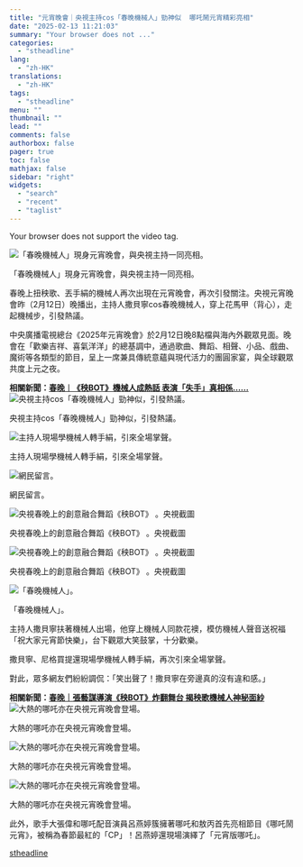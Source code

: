 ```yaml
---
title: "元宵晚會｜央視主持cos「春晚機械人」勁神似  哪吒鬧元宵精彩亮相"
date: "2025-02-13 11:21:03"
summary: "Your browser does not ..."
categories:
  - "stheadline"
lang:
  - "zh-HK"
translations:
  - "zh-HK"
tags:
  - "stheadline"
menu: ""
thumbnail: ""
lead: ""
comments: false
authorbox: false
pager: true
toc: false
mathjax: false
sidebar: "right"
widgets:
  - "search"
  - "recent"
  - "taglist"
---
```


Your browser does not support the video tag.



![「春晚機械人」現身元宵晚會，與央視主持一同亮相。](https://image.stheadline.com/f/680p0/0x0/100/none/bbef84bc5d007f8c0d52a47182373345/stheadline/inewsmedia/20250213/_2025021311183330951.jpg)

「春晚機械人」現身元宵晚會，與央視主持一同亮相。




春晚上扭秧歌、丟手絹的機械人再次出現在元宵晚會，再次引發關注。央視元宵晚會昨（2月12日）晚播出，主持人撒貝寧cos春晚機械人，穿上花馬甲（背心），走起機械步，引發熱議。

中央廣播電視總台《2025年元宵晚會》於2月12日晚8點檔與海內外觀眾見面。晚會在「歡樂吉祥、喜氣洋洋」的總基調中，通過歌曲、舞蹈、相聲、小品、戲曲、魔術等各類型的節目，呈上一席兼具傳統意蘊與現代活力的團圓家宴，與全球觀眾共度上元之夜。

**相關新聞：[春晚︱《秧BOT》機械人成熱話 表演「失手」真相係……](https://www.stheadline.com/realtime-china/3424179/%E6%98%A5%E6%99%9A%E7%A7%A7BOT%E6%A9%9F%E6%A2%B0%E4%BA%BA%E6%88%90%E7%86%B1%E8%A9%B1-%E8%A1%A8%E6%BC%94%E5%A4%B1%E6%89%8B%E7%9C%9F%E7%9B%B8%E4%BF%82)**
 ![央視主持cos「春晚機械人」勁神似，引發熱議。](https://image.hkhl.hk/f/1024p0/0x0/100/none/7ef219c699065f859f2be6e7e80b2585/2025-02/1.gif)


央視主持cos「春晚機械人」勁神似，引發熱議。



 ![主持人現場學機械人轉手絹，引來全場掌聲。](https://image.hkhl.hk/f/1024p0/0x0/100/none/887f81940f05fa16e7388093896219a9/2025-02/2.gif)


主持人現場學機械人轉手絹，引來全場掌聲。



 ![網民留言。](https://image.hkhl.hk/f/1024p0/0x0/100/none/8e8e56b92cce4354d1676b599beee543/2025-02/Clipboard19_4.png)


網民留言。



 ![央視春晚上的創意融合舞蹈《秧BOT》 。央視截圖](https://image.hkhl.hk/f/1024p0/0x0/100/none/17f66db97cb41734946bd11dc53d4572/2025-02/Clipboard16_5.png)


央視春晚上的創意融合舞蹈《秧BOT》 。央視截圖



 ![央視春晚上的創意融合舞蹈《秧BOT》 。央視截圖](https://image.hkhl.hk/f/1024p0/0x0/100/none/a380fda9a922678fa4be6e5d1ad51d08/2025-02/Clipboard17_1.png)


央視春晚上的創意融合舞蹈《秧BOT》 。央視截圖



 ![「春晚機械人」。](https://image.hkhl.hk/f/1024p0/0x0/100/none/7998759266f1619768a504ee7c2c6461/2025-02/Clipboard18_4.png)


「春晚機械人」。




主持人撒貝寧扶著機械人出場，他穿上機械人同款花襖，模仿機械人聲音送祝福「祝大家元宵節快樂」，台下觀眾大笑鼓掌，十分歡樂。

撒貝寧、尼格買提還現場學機械人轉手絹，再次引來全場掌聲。

對此，眾多網友們紛紛調侃：「笑出聲了！撒貝寧在旁邊真的沒有違和感。」

**相關新聞：[春晚｜張藝謀導演《秧BOT》炸翻舞台 揭秧歌機械人神秘面紗](https://www.stheadline.com/realtime-china/3424118/%E6%98%A5%E6%99%9A%E5%BC%B5%E8%97%9D%E8%AC%80%E5%B0%8E%E6%BC%94%E7%A7%A7BOT%E7%82%B8%E7%BF%BB%E8%88%9E%E5%8F%B0-%E6%8F%AD%E7%A7%A7%E6%AD%8C%E6%A9%9F%E6%A2%B0%E4%BA%BA%E7%A5%9E%E7%A7%98%E9%9D%A2%E7%B4%97)**
 ![大熱的哪吒亦在央視元宵晚會登場。](https://image.hkhl.hk/f/1024p0/0x0/100/none/8186b1918a41d6fcefb4f264baea7034/2025-02/Clipboard20_4.png)


大熱的哪吒亦在央視元宵晚會登場。



 ![大熱的哪吒亦在央視元宵晚會登場。](https://image.hkhl.hk/f/1024p0/0x0/100/none/fa3a0bea913cef8016e494cd67c0f041/2025-02/Clipboard21_4.png)


大熱的哪吒亦在央視元宵晚會登場。



 ![大熱的哪吒亦在央視元宵晚會登場。](https://image.hkhl.hk/f/1024p0/0x0/100/none/9537db5cb9eff7e8dff92cf5b86deec0/2025-02/Clipboard22_3.png)


大熱的哪吒亦在央視元宵晚會登場。




此外，歌手大張偉和哪吒配音演員呂燕婷簇擁著哪吒和敖丙首先亮相節目《哪吒鬧元宵》，被稱為春節最紅的「CP」！呂燕婷還現場演繹了「元宵版哪吒」。

[stheadline](https://std.stheadline.com/realtime/article/2052495/即時-中國-元宵晚會-央視主持cos-春晚機械人-勁神似-哪吒鬧元宵精彩亮相)
